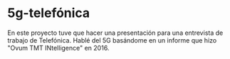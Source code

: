 # 5g-telefónica

En este proyecto tuve que hacer una presentación para una entrevista de trabajo de Telefónica. Hablé del 5G basándome en un informe que hizo "Ovum TMT INtelligence" en 2016.
